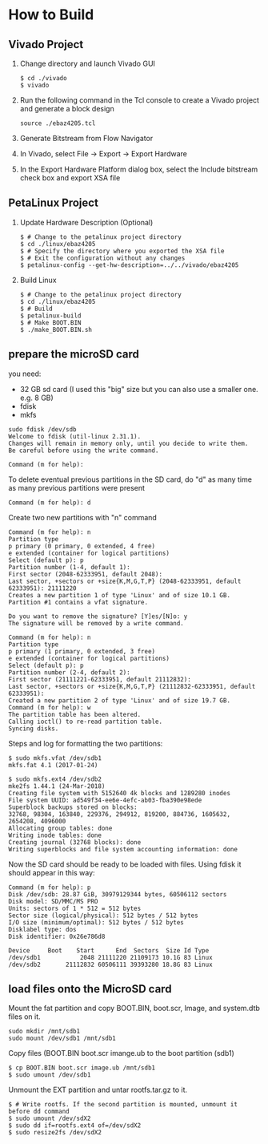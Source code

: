 # How to Build 

## Vivado Project

1. Change directory and launch Vivado GUI

    ```console
    $ cd ./vivado
    $ vivado
    ```

1. Run the following command in the Tcl console to create a Vivado project and generate a block design

    ```
    source ./ebaz4205.tcl
    ```

1. Generate Bitstream from Flow Navigator

1. In Vivado, select File -> Export -> Export Hardware

1. In the Export Hardware Platform dialog box, select the Include bitstream check box and export XSA file


## PetaLinux Project

1. Update Hardware Description (Optional)

    ```console
    $ # Change to the petalinux project directory
    $ cd ./linux/ebaz4205
    $ # Specify the directory where you exported the XSA file
    $ # Exit the configuration without any changes
    $ petalinux-config --get-hw-description=../../vivado/ebaz4205
    ```

1. Build Linux

    ```console
    $ # Change to the petalinux project directory
    $ cd ./linux/ebaz4205
    $ # Build
    $ petalinux-build
    $ # Make BOOT.BIN
    $ ./make_BOOT.BIN.sh
    ```


## prepare the microSD card

you need:
- 32 GB sd card (I used this "big" size but you can also use a smaller one. e.g. 8 GB)
- fdisk
- mkfs

```console
sudo fdisk /dev/sdb
Welcome to fdisk (util-linux 2.31.1).
Changes will remain in memory only, until you decide to write them.
Be careful before using the write command.

Command (m for help):
```

To delete eventual previous partitions in the SD card, do "d" as many time as many previous partitions were present

```console
Command (m for help): d
```

Create two new partitions with "n" command

```console
Command (m for help): n
Partition type
p primary (0 primary, 0 extended, 4 free)
e extended (container for logical partitions)
Select (default p): p
Partition number (1-4, default 1):
First sector (2048-62333951, default 2048):
Last sector, +sectors or +size{K,M,G,T,P} (2048-62333951, default 62333951): 21111220
Creates a new partition 1 of type 'Linux' and of size 10.1 GB. Partition #1 contains a vfat signature.

Do you want to remove the signature? [Y]es/[N]o: y
The signature will be removed by a write command.

Command (m for help): n
Partition type
p primary (1 primary, 0 extended, 3 free)
e extended (container for logical partitions)
Select (default p): p
Partition number (2-4, default 2):
First sector (21111221-62333951, default 21112832):
Last sector, +sectors or +size{K,M,G,T,P} (21112832-62333951, default 62333951):
Created a new partition 2 of type 'Linux' and of size 19.7 GB.
Command (m for help): w
The partition table has been altered.
Calling ioctl() to re-read partition table.
Syncing disks.
```

Steps and log for formatting the two partitions:

```
$ sudo mkfs.vfat /dev/sdb1
mkfs.fat 4.1 (2017-01-24)
```

```
$ sudo mkfs.ext4 /dev/sdb2
mke2fs 1.44.1 (24-Mar-2018)
Creating file system with 5152640 4k blocks and 1289280 inodes
File system UUID: ad549f34-ee6e-4efc-ab03-fba390e98ede
Superblock backups stored on blocks:
32768, 98304, 163840, 229376, 294912, 819200, 884736, 1605632, 2654208, 4096000
Allocating group tables: done
Writing inode tables: done
Creating journal (32768 blocks): done
Writing superblocks and file system accounting information: done
```

Now the SD card should be ready to be loaded with files. Using fdisk it should appear in this way:

```
Command (m for help): p
Disk /dev/sdb: 28.87 GiB, 30979129344 bytes, 60506112 sectors
Disk model: SD/MMC/MS PRO   
Units: sectors of 1 * 512 = 512 bytes
Sector size (logical/physical): 512 bytes / 512 bytes
I/O size (minimum/optimal): 512 bytes / 512 bytes
Disklabel type: dos
Disk identifier: 0x26e786d8

Device     Boot    Start      End  Sectors  Size Id Type
/dev/sdb1           2048 21111220 21109173 10.1G 83 Linux
/dev/sdb2       21112832 60506111 39393280 18.8G 83 Linux
```

## load files onto the MicroSD card

Mount the fat partition and copy BOOT.BIN, boot.scr, Image, and system.dtb files on it.

```
sudo mkdir /mnt/sdb1 
sudo mount /dev/sdb1 /mnt/sdb1
```

Copy files (BOOT.BIN boot.scr imange.ub to the boot partition (sdb1)

```
$ cp BOOT.BIN boot.scr image.ub /mnt/sdb1
$ sudo umount /dev/sdb1
```

Unmount the EXT partition and untar rootfs.tar.gz to it.

```console
$ # Write rootfs. If the second partition is mounted, unmount it before dd command
$ sudo umount /dev/sdX2
$ sudo dd if=rootfs.ext4 of=/dev/sdX2
$ sudo resize2fs /dev/sdX2
```


